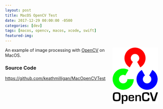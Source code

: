 ```yaml
---
layout: post
title: MacOS OpenCV Test
date: 2017-12-29 00:00:00 -0500
categories: [dev]
tags: [macos, opencv, macos, xcode, swift]
featured-img:
---
```


<img src="/assets/images/opencv.png" align="right">An example of image processing with [OpenCV](https://opencv.org/) on MacOS.
<!--more-->

### Source Code

<https://github.com/keathmilligan/MacOpenCVTest>
